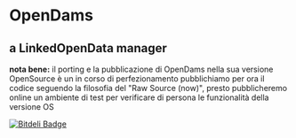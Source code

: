 OpenDams
========

a LinkedOpenData manager
--------

**nota bene:** il porting e la pubblicazione di OpenDams nella sua versione OpenSource è un in corso di perfezionamento
pubblichiamo per ora il codice seguendo la filosofia del "Raw Source (now)", presto pubblicheremo online un ambiente 
di test per verificare di persona le funzionalità della versione OS



[![Bitdeli Badge](https://d2weczhvl823v0.cloudfront.net/regestaexe/opendams/trend.png)](https://bitdeli.com/free "Bitdeli Badge")

